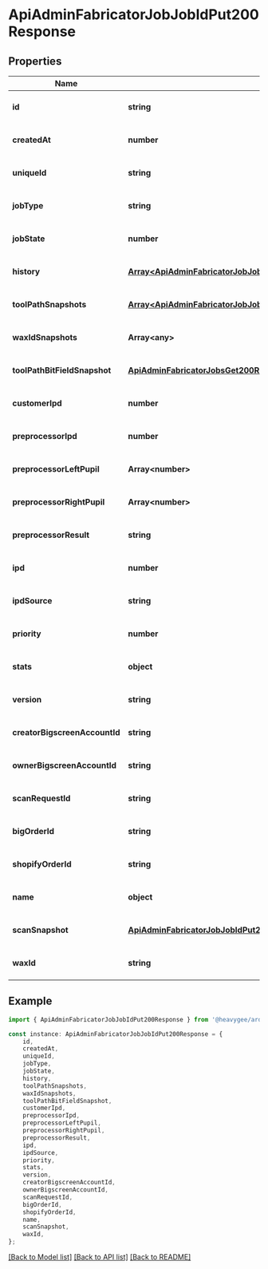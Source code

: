 # ApiAdminFabricatorJobJobIdPut200Response


## Properties

Name | Type | Description | Notes
------------ | ------------- | ------------- | -------------
**id** | **string** |  | [optional] [default to undefined]
**createdAt** | **number** |  | [optional] [default to undefined]
**uniqueId** | **string** |  | [optional] [default to undefined]
**jobType** | **string** |  | [optional] [default to undefined]
**jobState** | **number** |  | [optional] [default to undefined]
**history** | [**Array&lt;ApiAdminFabricatorJobJobIdPut200ResponseHistoryInner&gt;**](ApiAdminFabricatorJobJobIdPut200ResponseHistoryInner.md) |  | [optional] [default to undefined]
**toolPathSnapshots** | [**Array&lt;ApiAdminFabricatorJobJobIdPut200ResponseToolPathSnapshotsInner&gt;**](ApiAdminFabricatorJobJobIdPut200ResponseToolPathSnapshotsInner.md) |  | [optional] [default to undefined]
**waxIdSnapshots** | **Array&lt;any&gt;** |  | [optional] [default to undefined]
**toolPathBitFieldSnapshot** | [**ApiAdminFabricatorJobsGet200ResponseItemsInnerToolPathBitFieldSnapshot**](ApiAdminFabricatorJobsGet200ResponseItemsInnerToolPathBitFieldSnapshot.md) |  | [optional] [default to undefined]
**customerIpd** | **number** |  | [optional] [default to undefined]
**preprocessorIpd** | **number** |  | [optional] [default to undefined]
**preprocessorLeftPupil** | **Array&lt;number&gt;** |  | [optional] [default to undefined]
**preprocessorRightPupil** | **Array&lt;number&gt;** |  | [optional] [default to undefined]
**preprocessorResult** | **string** |  | [optional] [default to undefined]
**ipd** | **number** |  | [optional] [default to undefined]
**ipdSource** | **string** |  | [optional] [default to undefined]
**priority** | **number** |  | [optional] [default to undefined]
**stats** | **object** |  | [optional] [default to undefined]
**version** | **string** |  | [optional] [default to undefined]
**creatorBigscreenAccountId** | **string** |  | [optional] [default to undefined]
**ownerBigscreenAccountId** | **string** |  | [optional] [default to undefined]
**scanRequestId** | **string** |  | [optional] [default to undefined]
**bigOrderId** | **string** |  | [optional] [default to undefined]
**shopifyOrderId** | **string** |  | [optional] [default to undefined]
**name** | **object** |  | [optional] [default to undefined]
**scanSnapshot** | [**ApiAdminFabricatorJobJobIdPut200ResponseScanSnapshot**](ApiAdminFabricatorJobJobIdPut200ResponseScanSnapshot.md) |  | [optional] [default to undefined]
**waxId** | **string** |  | [optional] [default to undefined]

## Example

```typescript
import { ApiAdminFabricatorJobJobIdPut200Response } from '@heavygee/arda-api-sdk';

const instance: ApiAdminFabricatorJobJobIdPut200Response = {
    id,
    createdAt,
    uniqueId,
    jobType,
    jobState,
    history,
    toolPathSnapshots,
    waxIdSnapshots,
    toolPathBitFieldSnapshot,
    customerIpd,
    preprocessorIpd,
    preprocessorLeftPupil,
    preprocessorRightPupil,
    preprocessorResult,
    ipd,
    ipdSource,
    priority,
    stats,
    version,
    creatorBigscreenAccountId,
    ownerBigscreenAccountId,
    scanRequestId,
    bigOrderId,
    shopifyOrderId,
    name,
    scanSnapshot,
    waxId,
};
```

[[Back to Model list]](../README.md#documentation-for-models) [[Back to API list]](../README.md#documentation-for-api-endpoints) [[Back to README]](../README.md)
